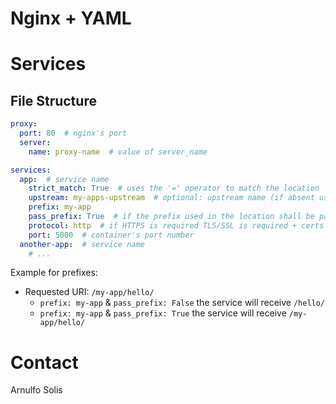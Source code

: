 # Nginx + YAML

# Services

## File Structure

```yaml
proxy:
  port: 80  # nginx's port
  server:
    name: proxy-name  # value of server_name

services:
  app:  # service name
    strict_match: True  # uses the '=' operator to match the location
    upstream: my-apps-upstream  # optional: upstream name (if absent uses the service name)
    prefix: my-app
    pass_prefix: True  # if the prefix used in the location shall be passed to the proxied service
    protocol: http  # if HTTPS is required TLS/SSL is required + certs
    port: 5000  # container's port number
  another-app:  # service name
    # ...
```

Example for prefixes:

* Requested URI: `/my-app/hello/`
  * `prefix: my-app` & `pass_prefix: False` the service will receive `/hello/`
  * `prefix: my-app` & `pass_prefix: True` the service will receive `/my-app/hello/`

# Contact
Arnulfo Solis
